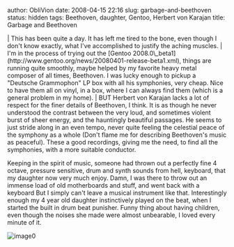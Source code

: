 author: ObliVion
date: 2008-04-15 22:16
slug: garbage-and-beethoven
status: hidden
tags: Beethoven, daughter, Gentoo, Herbert von Karajan
title: Garbage and Beethoven


</p>
| This has been quite a day. It has left me tired to the bone, even
though I don't know exactly, what I've accomplished to justify the
aching muscles. | I'm in the process of trying out the [Gentoo
2008.0\_beta1](http://www.gentoo.org/news/20080401-release-beta1.xml),
things are running quite smoothly, maybe helped by my favorite heavy
metal composer of all times, Beethoven. I was lucky enough to pickup a
"Deutsche Grammophon" LP box with all his symphonies, very cheap. Nice
to have them all on vinyl, in a box, where I can always find them (which
is a general problem in my home). | BUT Herbert von Karajan lacks a lot
of respect for the finer details of Beethoven, I think. It is as though
he never understood the contrast between the very loud, and sometimes
violent burst of sheer energy, and the hauntingly beautiful passages. He
seems to just stride along in an even tempo, never quite feeling the
celestial peace of the symphony as a whole (Don't flame me for
describing Beethoven's music as peaceful). These a good recordings,
giving me the need, to find all the symphonies, with a more suitable
conductor.

Keeping in the spirit of music, someone had thrown out a perfectly fine
4 octave, pressure sensitive, drum and synth sounds from hell, keyboard,
that my daughter now very much enjoy. Damn, I was there to throw out an
immense load of old motherboards and stuff, and went back with a
keyboard But I simply can't leave a musical instrument like that.
Interestingly enough my 4 year old daughter instinctively played on the
beat, when I started the built in drum beat punisher. Funny thing about
having children, even though the noises she made were almost unbearable,
I loved every minute of it.

![image0](http://groenholdt.net/wp-content/uploads/image/keyboard.jpg)

</p>
